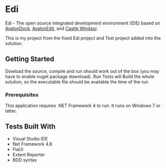 # Edi

Edi - The open source integrated development environment (IDE) based on [AvalonDock](https://github.com/Dirkster99/AvalonDock), [AvalonEdit](https://github.com/icsharpcode/AvalonEdit), and [Castle Windsor](https://github.com/castleproject/Windsor).

This is my project from the fixed Edi project and Test project added into the solution.

## Getting Started

Dowload the source, compile and run should work out of the box (you may have to enable nuget package download).
Run Tests will Build the whole solution, so the executable file should be available the time of the run

### Prerequisites

This application requires .NET Framework 4 to run. It runs on Windows 7 or latter.

## Tests Built With

* Visual Studio IDE
* Net Framework 4.8
* FlaUI
* Extent Reporter
* BDD syntax
